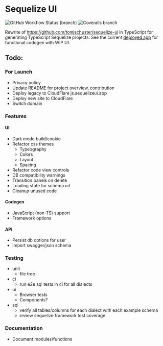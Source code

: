 # Sequelize UI

![GitHub Workflow Status (branch)](https://img.shields.io/github/workflow/status/tomjschuster/sequelize-ui-ts/CI/main)
![Coveralls branch](https://img.shields.io/coveralls/github/tomjschuster/sequelize-ui-ts/main)

Rewrite of https://github.com/tomjschuster/sequelize-ui in TypeScript for generating TypeScript Sequelize projects: See the current [deployed app](https://sequelize-ui-ts.web.app/) for functional codegen with WIP UI.

## Todo:

### For Launch

- Privacy policy
- Update README for project overview, contribution
- Deploy legacy to CloudFlare js.sequelizeui.app
- Deploy new site to CloudFlare
- Switch domain

### Features

#### UI

- Dark mode build/cookie
- Refactor css themes
  - Typeography
  - Colors
  - Layout
  - Spacing
- Refactor code view controls
- DB compatibility warnings
- Transition panels on delete
- Loading state for schema url
- Cleanup unused code

#### Codegen

- JavaScript (non-TS) support
- Framework options

#### API

- Persist db options for user
- import swagger/json schema

### Testing

- unit
  - file tree
- ci
  - run e2e sql tests in ci for all dialects
- ui
  - Browser tests
  - Components?
- sql
  - verify all tables/columns for each dialect with each example schema
  - review sequelize framework test coverage

### Documentation

- Document modules/functions
